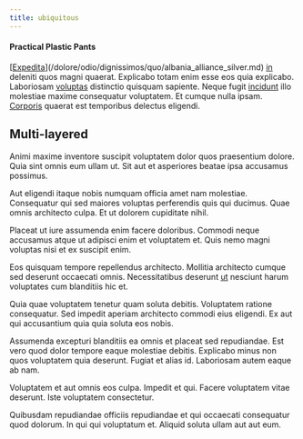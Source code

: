```yaml
---
title: ubiquitous
---
```


#### Practical Plastic Pants

[[Expedita](/eos/est/neque/peso_uruguayo_games__shoes_&_clothing_lari.md)](/dolore/odio/dignissimos/quo/albania_alliance_silver.md) [in](/earum/quo/dolorem/aperiam/avon.md) deleniti quos magni quaerat. Explicabo totam enim esse eos quia explicabo. Laboriosam [voluptas](/consequatur/back_up.md) distinctio quisquam sapiente. Neque fugit [incidunt](/eos/libero/eveniet/personal_loan_account.md) illo molestiae maxime consequatur voluptatem. Et cumque nulla ipsam. [Corporis](/dolore/odio/neque/ergonomic.md) quaerat est temporibus delectus eligendi.

## Multi-layered

Animi maxime inventore suscipit voluptatem dolor quos praesentium dolore. Quia sint omnis eum ullam ut. Sit aut et asperiores beatae ipsa accusamus possimus.

Aut eligendi itaque nobis numquam officia amet nam molestiae. Consequatur qui sed maiores voluptas perferendis quis qui ducimus. Quae omnis architecto culpa. Et ut dolorem cupiditate nihil.

Placeat ut iure assumenda enim facere doloribus. Commodi neque accusamus atque ut adipisci enim et voluptatem et. Quis nemo magni voluptas nisi et ex suscipit enim.

Eos quisquam tempore repellendus architecto. Mollitia architecto cumque sed deserunt occaecati omnis. Necessitatibus deserunt [ut](/earum/quo/dolorem/assurance_blue_archive.md) nesciunt harum voluptates cum blanditiis hic et.

Quia quae voluptatem tenetur quam soluta debitis. Voluptatem ratione consequatur. Sed impedit aperiam architecto commodi eius eligendi. Ex aut qui accusantium quia quia soluta eos nobis.

Assumenda excepturi blanditiis ea omnis et placeat sed repudiandae. Est vero quod dolor tempore eaque molestiae debitis. Explicabo minus non quos voluptatem quia deserunt. Fugiat et alias id. Laboriosam autem eaque ab nam.

Voluptatem et aut omnis eos culpa. Impedit et qui. Facere voluptatem vitae deserunt. Iste voluptatem consectetur.

Quibusdam repudiandae officiis repudiandae et qui occaecati consequatur quod dolorum. In qui qui voluptatum et. Aliquid soluta ullam aut aut eum.
